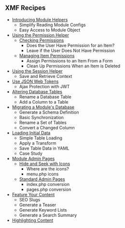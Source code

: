 ## XMF Recipes

* [Introducing Module Helpers](modhelper.md)
    * Simplify Reading Module Configs
    * Easy Access to Module Object
* [Using the Permission Helper](permission.md)
    * [Checking Permissions](perm-check.md)
        * Does the User Have Permission for an Item?
        * Leave if the User Does Not Have Permission
    * [Managing Item Permissions](perm-form.md)
        * Assign Permissions to an Item From a Form
        * Clean Up Permissions When an Item is Deleted
* [Using the Session Helper](session.md)
    * Save and Retrieve Context
* [Use JSON Web Tokens](jsonwebtokens.md)
    * Ajax Protection with JWT
* [Altering Database Tables](dbtables.md)
    * Rename a Database Table
    * Add a Column to a Table
* [Migrating a Module's Database](migrations.md)
    * Generate a Schema Definition
    * Basic Synchronization
    * Rename a Set of Tables
    * Convert a Changed Column
* [Loading Initial Data](loaddata.md)
    * Simple Table Loading
    * Apply a Transform
    * Save Table Data in YAML
    * Case Study
* [Module Admin Pages](modadmin.md)
    * [Hide and Seek with Icons](modadm-icons.md)
        * Where are the icons?
        * menu.php icons
    * [Standard Admin Pages](modadm-pages.md)
        * index.php conversion
        * pages.php conversion
* [Feature Your Content](metagen.md)
    * SEO Slugs
    * Generate a Teaser
    * Generate Keyword Lists
    * Generate a Search Summary
* [Highlighting Content](highlight.md)

